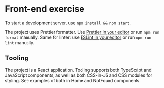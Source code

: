 # Front-end exercise

To start a development server, use `npm install && npm start`.

The project uses Prettier formatter. Use [Prettier in your editor](https://prettier.io/docs/en/editors.html) or run `npm run format` manually. Same for linter: use [ESLint in your editor](https://eslint.org/docs/user-guide/integrations) or run `npm run lint` manually.

## Tooling

The project is a React application. Tooling supports both TypeScript and JavaScript components, as well as both CSS-in-JS and CSS modules for styling. See examples of both in Home and NotFound components.
